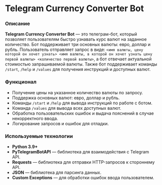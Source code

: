 # Telegram Currency Converter Bot

### Описание
**Telegram Currency Converter Bot** — это телеграм-бот, который позволяет пользователям быстро узнавать курс валют на заданное количество. Бот поддерживает три основных валюты: евро, доллар и рубль. Пользователь отправляет запрос в виде: `<имя валюты, цену которой он хочет узнать> <имя валюты, в которой он хочет узнать цену первой валюты> <количество первой валюты>`, а бот отвечает актуальной стоимостью запрашиваемой валюты. Также бот поддерживает команды `/start`, `/help` и `/values` для получения инструкций и доступных валют.

### Функционал
- Получение цены на указанное количество валюты по запросу.
- Поддержка основных валют: евро, доллар и рубль.
- Команды `/start` и `/help` для вывода инструкций по работе с ботом.
- Команда `/values` для вывода всех доступных валют.
- Обработка пользовательских ошибок и выдача пояснений в случае некорректного ввода.
- Логирование запросов и ошибок для отладки.

### Используемые технологии
- **Python 3.9+**
- **PyTelegramBotAPI** — библиотека для взаимодействия с Telegram API.
- **Requests** — библиотека для отправки HTTP-запросов к стороннему API.
- **JSON** — библиотека для парсинга данных.
- **Custom Exceptions** — для обработки ошибок ввода пользователем.

